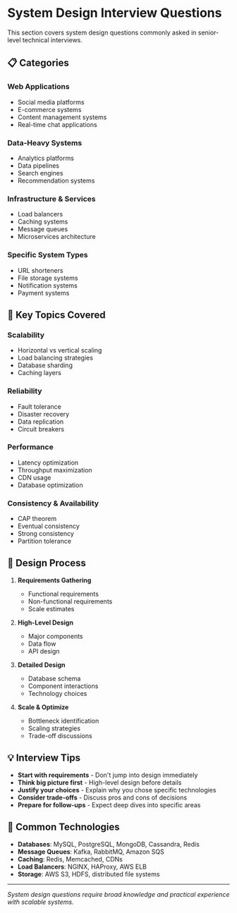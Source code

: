 # System Design Interview Questions

This section covers system design questions commonly asked in senior-level technical interviews.

## 📋 Categories

### Web Applications
- Social media platforms
- E-commerce systems
- Content management systems
- Real-time chat applications

### Data-Heavy Systems  
- Analytics platforms
- Data pipelines
- Search engines
- Recommendation systems

### Infrastructure & Services
- Load balancers
- Caching systems
- Message queues
- Microservices architecture

### Specific System Types
- URL shorteners
- File storage systems  
- Notification systems
- Payment systems

## 🎯 Key Topics Covered

### Scalability
- Horizontal vs vertical scaling
- Load balancing strategies
- Database sharding
- Caching layers

### Reliability
- Fault tolerance
- Disaster recovery
- Data replication
- Circuit breakers

### Performance
- Latency optimization
- Throughput maximization
- CDN usage
- Database optimization

### Consistency & Availability
- CAP theorem
- Eventual consistency
- Strong consistency
- Partition tolerance

## 📐 Design Process

1. **Requirements Gathering**
   - Functional requirements
   - Non-functional requirements
   - Scale estimates

2. **High-Level Design**
   - Major components
   - Data flow
   - API design

3. **Detailed Design**
   - Database schema
   - Component interactions
   - Technology choices

4. **Scale & Optimize**
   - Bottleneck identification
   - Scaling strategies
   - Trade-off discussions

## 💡 Interview Tips

- **Start with requirements** - Don't jump into design immediately
- **Think big picture first** - High-level design before details
- **Justify your choices** - Explain why you chose specific technologies
- **Consider trade-offs** - Discuss pros and cons of decisions
- **Prepare for follow-ups** - Expect deep dives into specific areas

## 🔧 Common Technologies

- **Databases**: MySQL, PostgreSQL, MongoDB, Cassandra, Redis
- **Message Queues**: Kafka, RabbitMQ, Amazon SQS
- **Caching**: Redis, Memcached, CDNs
- **Load Balancers**: NGINX, HAProxy, AWS ELB
- **Storage**: AWS S3, HDFS, distributed file systems

---

*System design questions require broad knowledge and practical experience with scalable systems.*